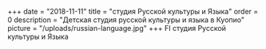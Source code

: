 +++
date = "2018-11-11"
title = "студия Русской культуры и Языка"
order = 0
description = "Детская студия русской культуры и языка в Куопио"
picture = "/uploads/russian-language.jpg"
+++
FI
студия Русской культуры и Языка
